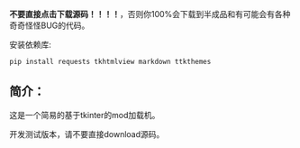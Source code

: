 **不要直接点击下载源码！！！！**，否则你100%会下载到半成品和有可能会有各种奇奇怪怪BUG的代码。

安装依赖库:

    pip install requests tkhtmlview markdown ttkthemes

## 简介：
这是一个简易的基于tkinter的mod加载机。

开发测试版本，请不要直接download源码。
